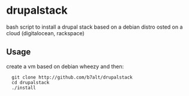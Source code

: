 drupalstack
===========

bash script to install a drupal stack based on a debian distro osted on a cloud (digitalocean, rackspace)

## Usage

create a vm based on debian wheezy and then:

```
  git clone http://github.com/b7alt/drupalstack
  cd drupalstack
  ./install
```
